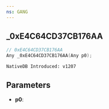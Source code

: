 ```yaml
---
ns: GANG
---
```

## _0xE4C64CD37CB176AA

```c
// 0xE4C64CD37CB176AA
Any _0xE4C64CD37CB176AA(Any p0);
```

```
NativeDB Introduced: v1207
```

## Parameters
* **p0**:
